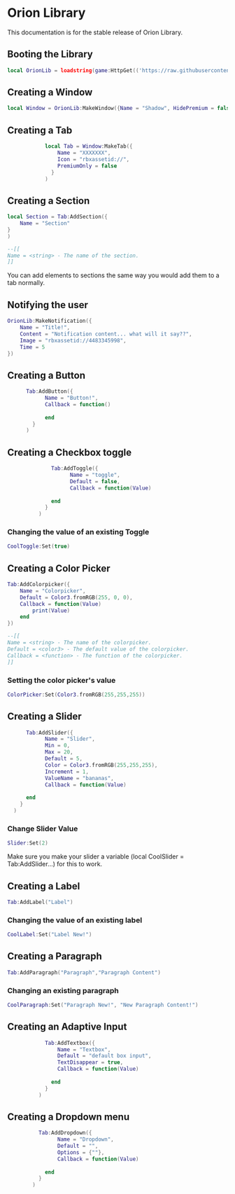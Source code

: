 # Orion Library
This documentation is for the stable release of Orion Library.

## Booting the Library
```lua
local OrionLib = loadstring(game:HttpGet(('https://raw.githubusercontent.com/shlexware/Orion/main/source')))()
```



## Creating a Window
```lua
local Window = OrionLib:MakeWindow({Name = "Shadow", HidePremium = false, SaveConfig = true, ConfigFolder = "OrionTest"})
```



## Creating a Tab
```lua
            local Tab = Window:MakeTab({
              	Name = "XXXXXXX",
              	Icon = "rbxassetid://",
              	PremiumOnly = false
              }
            )

```
## Creating a Section
```lua
local Section = Tab:AddSection({
	Name = "Section"
}
)

--[[
Name = <string> - The name of the section.
]]
```
You can add elements to sections the same way you would add them to a tab normally.

## Notifying the user
```lua
OrionLib:MakeNotification({
	Name = "Title!",
	Content = "Notification content... what will it say??",
	Image = "rbxassetid://4483345998",
	Time = 5
})
```



## Creating a Button
```lua
      Tab:AddButton({
        	Name = "Button!",
        	Callback = function()
              		
          	end    
        }
      )
```


## Creating a Checkbox toggle
```lua
              Tab:AddToggle({
                	Name = "toggle",
                	Default = false,
                	Callback = function(Value)
                		
              end    
            }
          )
```

### Changing the value of an existing Toggle
```lua
CoolToggle:Set(true)
```



## Creating a Color Picker
```lua
Tab:AddColorpicker({
	Name = "Colorpicker",
	Default = Color3.fromRGB(255, 0, 0),
	Callback = function(Value)
		print(Value)
	end	  
})

--[[
Name = <string> - The name of the colorpicker.
Default = <color3> - The default value of the colorpicker.
Callback = <function> - The function of the colorpicker.
]]
```

### Setting the color picker's value
```lua
ColorPicker:Set(Color3.fromRGB(255,255,255))
```


## Creating a Slider
```lua
      Tab:AddSlider({
        	Name = "Slider",
        	Min = 0,
        	Max = 20,
        	Default = 5,
        	Color = Color3.fromRGB(255,255,255),
        	Increment = 1,
        	ValueName = "bananas",
        	Callback = function(Value)
        		
      end    
    }
  )
```

### Change Slider Value
```lua
Slider:Set(2)
```
Make sure you make your slider a variable (local CoolSlider = Tab:AddSlider...) for this to work.


## Creating a Label
```lua
Tab:AddLabel("Label")
```

### Changing the value of an existing label
```lua
CoolLabel:Set("Label New!")
```


## Creating a Paragraph
```lua
Tab:AddParagraph("Paragraph","Paragraph Content")
```

### Changing an existing paragraph
```lua
CoolParagraph:Set("Paragraph New!", "New Paragraph Content!")
```


## Creating an Adaptive Input
```lua
            Tab:AddTextbox({
              	Name = "Textbox",
              	Default = "default box input",
              	TextDisappear = true,
              	Callback = function(Value)
              		
              end	  
            }
          )

```


## Creating a Dropdown menu
```lua
          Tab:AddDropdown({
            	Name = "Dropdown",
            	Default = "",
            	Options = {""},
            	Callback = function(Value)
            		
            end    
          }
        )

```
